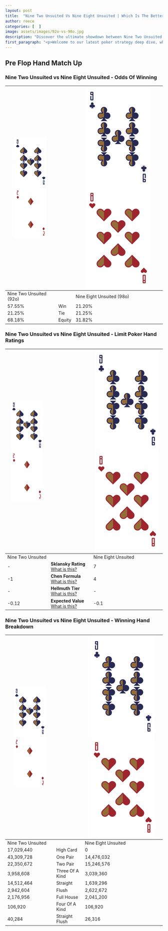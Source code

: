 ```yaml
---
layout: post
title:  "Nine Two Unsuited Vs Nine Eight Unsuited | Which Is The Better Hand In Poker? A Complete Guide"
author: reece
categories: [  ]
image: assets/images/92o-vs-98o.jpg
description: "Discover the ultimate showdown between Nine Two Unsuited and Nine Eight Unsuited in poker! Uncover the odds, strategies, and scenarios where one hand triumphs over the other. Get ready to up your poker game with this thrilling analysis."
first_paragraph: "<p>Welcome to our latest poker strategy deep dive, where we're pitting two distinct hands against each other in a high-stakes showdown: Nine Two Unsuited vs Nine Eight Unsuited.</p><p>In the dynamic world of poker, every decision counts, and knowing which hand holds the upper hand is key to your success at the table.</p><p>In this article, we'll dissect these two hands, explore the scenarios where one dominates the other, and equip you with the knowledge to make strategic choices that can tip the odds in your favor.</p><p>Get ready to unravel the intriguing dynamics of these poker hands and elevate your game to new heights.</p>"
---
```




[comment]: # (sp0)

## Pre Flop Hand Match Up

<div class="table hand-ratings" markdown="1"> 



### Nine Two Unsuited vs Nine Eight Unsuited - Odds Of Winning


    
| ![image info](assets/images/hand1/9.png) ![image info](assets/images/hand1/2o.png) |  | ![image info](assets/images/hand2/9.png) ![image info](assets/images/hand2/8o.png) |
| -------- | -------- | -------- |
| Nine Two Unsuited (92o) |  | Nine Eight Unsuited (98o) |
| 57.55% | Win | 21.20% |
| 21.25% | Tie | 21.25% |
| 68.18% | Equity | 31.82% |




[comment]: # (sp1)



### Nine Two Unsuited vs Nine Eight Unsuited - Limit Poker Hand Ratings


    
| ![image info](assets/images/hand1/9.png) ![image info](assets/images/hand1/2o.png) |  | ![image info](assets/images/hand2/9.png) ![image info](assets/images/hand2/8o.png) |
| -------- | -------- | -------- |
| Nine Two Unsuited |  | Nine Eight Unsuited |
| - | **Sklansky Rating** [What is this?](/sklansky-rating-explained) | 7 |
| -1 | **Chen Formula** [What is this?](/chen-formula-explained) | 4 |
| - | **Hellmuth Tier** [What is this?](/Hellmuth-tier-explained) | - |
| -0.12 | **Expected Value** [What is this?](/expected-value-explained) | -0.1 |




[comment]: # (sp2)



### Nine Two Unsuited vs Nine Eight Unsuited - Winning Hand Breakdown


    
| ![image info](assets/images/hand1/9.png) ![image info](assets/images/hand1/2o.png) |  | ![image info](assets/images/hand2/9.png) ![image info](assets/images/hand2/8o.png) |
| -------- | -------- | -------- |
| Nine Two Unsuited |  | Nine Eight Unsuited |
| 17,029,440 | High Card | 0 |
| 43,309,728 | One Pair | 14,476,032 |
| 22,350,672 | Two Pair | 15,246,576 |
| 3,958,608 | Three Of A Kind | 3,039,360 |
| 14,512,464 | Straight | 1,639,296 |
| 2,942,604 | Flush | 2,622,672 |
| 2,176,956 | Full House | 2,041,200 |
| 106,920 | Four Of A Kind | 106,920 |
| 40,284 | Straight Flush | 26,316 |




[comment]: # (sp3)



</div>

[comment]: # (sp4)



[comment]: # (sp5)

